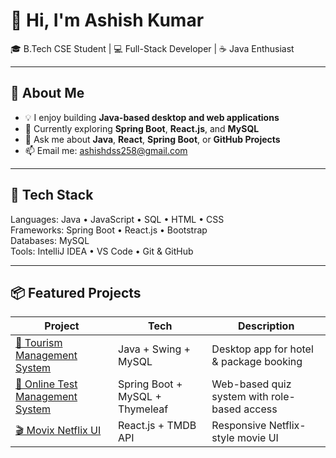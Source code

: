 # 👋 Hi, I'm Ashish Kumar

🎓 B.Tech CSE Student | 💻 Full-Stack Developer | ☕ Java Enthusiast

---

## 🚀 About Me

- 💡 I enjoy building **Java-based desktop and web applications**
- 🌱 Currently exploring **Spring Boot**, **React.js**, and **MySQL**
- 💬 Ask me about **Java**, **React**, **Spring Boot**, or **GitHub Projects**
- 📫 Email me: ashishdss258@gmail.com

---

## 🔨 Tech Stack

Languages:     Java • JavaScript • SQL • HTML • CSS  
Frameworks:    Spring Boot • React.js • Bootstrap  
Databases:     MySQL  
Tools:         IntelliJ IDEA • VS Code • Git & GitHub  



---

## 📦 Featured Projects

| Project | Tech | Description |
|--------|------|-------------|
| [🧳 Tourism Management System](https://github.com/ashishjha2910/Tourism-Management-System) | Java + Swing + MySQL | Desktop app for hotel & package booking |
| [🧠 Online Test Management System](https://github.com/ashishjha2910/Online-Test-Management-System) | Spring Boot + MySQL + Thymeleaf | Web-based quiz system with role-based access |
| [🎬 Movix Netflix UI](https://github.com/ashishjha2910/Movix-Netflix-Clone) | React.js + TMDB API | Responsive Netflix-style movie UI |







